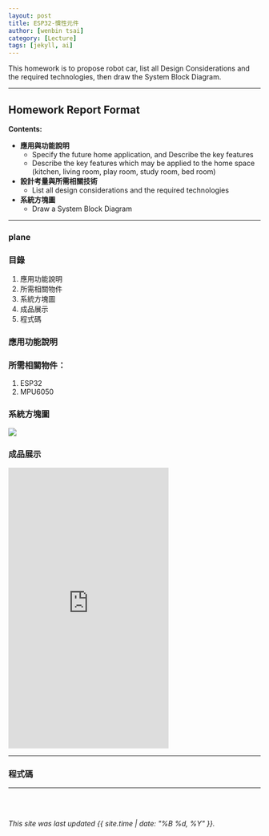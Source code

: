 ```yaml
---
layout: post
title: ESP32-慣性元件
author: [wenbin tsai]
category: [Lecture]
tags: [jekyll, ai]
---
```


This homework is to propose robot car, list all Design Considerations and the required technologies, then draw the System Block Diagram.

---
## Homework Report Format
**Contents:**<br>
* **應用與功能說明**
  - Specify the future home application, and Describe the key features
  - Describe the key features which may be applied to the home space (kitchen, living room, play room, study room, bed room)
* **設計考量與所需相關技術**
  - List all design considerations and the required technologies
* **系統方塊圖**
  - Draw a System Block Diagram
---

###  plane

### 目錄
1. 應用功能說明
2. 所需相關物件
3. 系統方塊圖
4. 成品展示
5. 程式碼

### 應用功能說明


### 所需相關物件：
1. ESP32
2. MPU6050


### 系統方塊圖
![](https://github.com/bin0819/MCU-project/blob/main/images/AA999.jpg?raw=true)


### 成品展示

<iframe width="320" height="560" src="https://www.youtube.com/embed/Z-cK5Zr6NTE" title="plane" frameborder="0" allow="accelerometer; autoplay; clipboard-write; encrypted-media; gyroscope; picture-in-picture; web-share" allowfullscreen></iframe>

-------------------------
### 程式碼

  
--------------------------
<br> 
<br>

*This site was last updated {{ site.time | date: "%B %d, %Y" }}.*

